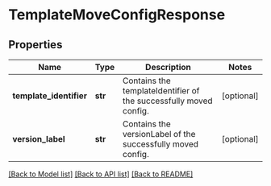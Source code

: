# TemplateMoveConfigResponse

## Properties
Name | Type | Description | Notes
------------ | ------------- | ------------- | -------------
**template_identifier** | **str** | Contains the templateIdentifier of the successfully moved config. | [optional] 
**version_label** | **str** | Contains the versionLabel of the successfully moved config. | [optional] 

[[Back to Model list]](../README.md#documentation-for-models) [[Back to API list]](../README.md#documentation-for-api-endpoints) [[Back to README]](../README.md)

